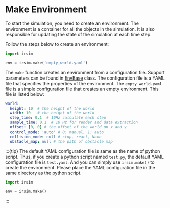 Make Environment
=======

To start the simulation, you need to create an environment. The environment is a container for all the objects in the simulation. It is also responsible for updating the state of the simulation at each time step.

Follow the steps below to create an environment:

```python
import irsim

env = irsim.make('empty_world.yaml')
```

The `make` function creates an environment from a configuration file. Support parameters can be found in [EnvBase](#irsim.env.env_base.EnvBase) class. The configuration file is a YAML file that specifies the properties of the environment. The `empty_world.yaml` file is a simple configuration file that creates an empty environment. This file is listed below:

```yaml
world:
  height: 10  # the height of the world
  width: 10   # the height of the world
  step_time: 0.1  # 10Hz calculate each step
  sample_time: 0.1  # 10 Hz for render and data extraction 
  offset: [0, 0] # the offset of the world on x and y 
  control_mode: 'auto' # 0: manual, 1: auto
  collision_mode: null # stop, react, None
  obstacle_map: null # the path of obstacle map
```

:::{tip}
The default YAML configuration file is same as the name of python script. Thus, if you create a python script named `test.py`, the default YAML configuration file is `test.yaml`. And you can simply use `irsim.make()` to create the environment. Please place the YAML configuration file in the same directory as the python script.

```python
import irsim

env = irsim.make()
```
:::

